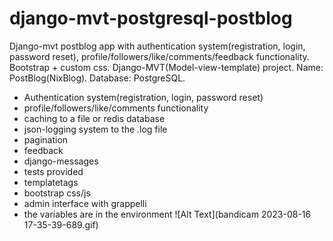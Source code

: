 # django-mvt-postgresql-postblog
 Django-mvt postblog app with authentication system(registration, login, password reset),
 profile/followers/like/comments/feedback functionality.
 Bootstrap + custom css.
 Django-MVT(Model-view-template) project.
 Name: PostBlog(NixBlog).
 Database: PostgreSQL.
 - Authentication system(registration, login, password reset)
 - profile/followers/like/comments functionality
 - caching to a file or redis database
 - json-logging system to the .log file
 - pagination
 - feedback
 - django-messages
 - tests provided
 - templatetags
 - bootstrap css/js
 - admin interface with grappelli
 - the variables are in the environment
![Alt Text](bandicam 2023-08-16 17-35-39-689.gif)
